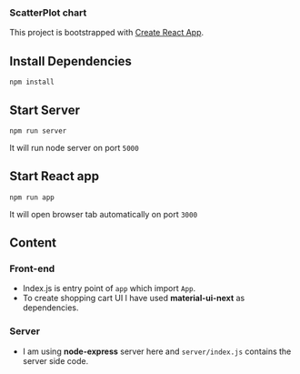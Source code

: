 ### ScatterPlot chart

This project is bootstrapped with [Create React App](https://github.com/facebookincubator/create-react-app).

## Install Dependencies
```
npm install
```

## Start Server
```
npm run server
```
It will run node server on port `5000`

## Start React app
```
npm run app
```
It will open browser tab automatically on port `3000`

## Content
### Front-end
- Index.js is entry point of `app` which import `App`.
- To create shopping cart UI I have used **material-ui-next** as dependencies.

### Server
- I am using **node-express** server here and `server/index.js` contains the server side code.
